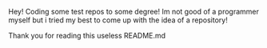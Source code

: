 Hey! Coding some test repos to some degree!
Im not good of a programmer myself but i tried my best to come up with the idea of a repository!

Thank you for reading this useless README.md
